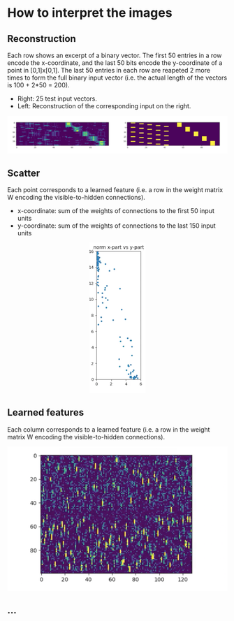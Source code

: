 
# How to interpret the images

## Reconstruction

Each row shows an excerpt of a binary vector. The first 50 entries in a row encode the x-coordinate, and the last 50 bits encode the y-coordinate of a point in [0,1]x[0,1].
The last 50 entries in each row are reapeted 2 more times to form the full binary input vector (i.e. the actual length of the vectors is 100 + 2*50 = 200).

 - Right: 25 test input vectors.
 - Left: Reconstruction of the corresponding input on the right.

<p align="center"><img src="../../media/reconstruction_example.png"></p>

## Scatter

Each point corresponds to a learned feature (i.e. a row in the weight matrix W encoding the visible-to-hidden connections).

- x-coordinate: sum of the weights of connections to the first 50 input units
- y-coordinate: sum of the weights of connections to the last 150 input units

<p align="center"><img src="../../media/scatter_example.png"></p>


## Learned features

Each column corresponds to a learned feature (i.e. a row in the weight matrix W encoding the visible-to-hidden connections).

<p align="center"><img src="../../media/features_example.png"></p>



## ...

